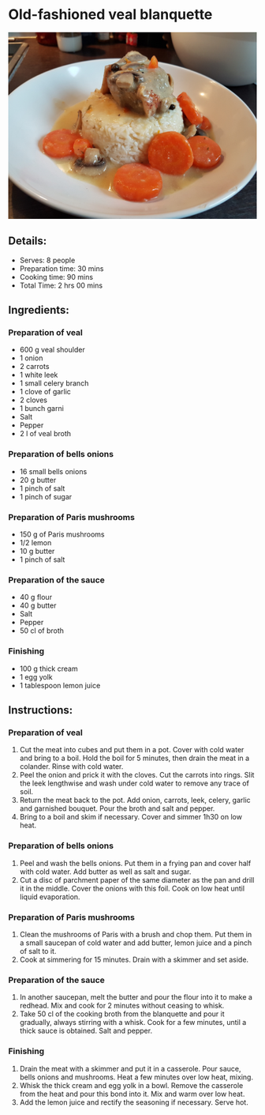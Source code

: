 # Old-fashioned veal blanquette

![Old-fashioned veal blanquette](https://github.com/anamorph/recettes/blob/master/photos/fr-plat-blanquette_de_veau_a_l_ancienne-01.jpg?raw=true)

## Details:
* Serves: 8 people
* Preparation time: 30 mins
* Cooking time: 90 mins
* Total Time: 2 hrs 00 mins

## Ingredients:
### Preparation of veal
* 600 g veal shoulder
* 1 onion
* 2 carrots
* 1 white leek
* 1 small celery branch
* 1 clove of garlic
* 2 cloves
* 1 bunch garni
* Salt
* Pepper
* 2 l of veal broth

### Preparation of bells onions
* 16 small bells onions
* 20 g butter
* 1 pinch of salt
* 1 pinch of sugar

### Preparation of Paris mushrooms
* 150 g of Paris mushrooms
* 1/2 lemon
* 10 g butter
* 1 pinch of salt

### Preparation of the sauce
* 40 g flour
* 40 g butter
* Salt
* Pepper
* 50 cl of broth

### Finishing
* 100 g thick cream
* 1 egg yolk
* 1 tablespoon lemon juice

## Instructions:
### Preparation of veal
 1. Cut the meat into cubes and put them in a pot. Cover with cold water and bring to a boil. Hold the boil for 5 minutes, then drain the meat in a colander. Rinse with cold water.
 1. Peel the onion and prick it with the cloves. Cut the carrots into rings. Slit the leek lengthwise and wash under cold water to remove any trace of soil.
 1. Return the meat back to the pot. Add onion, carrots, leek, celery, garlic and garnished bouquet. Pour the broth and salt and pepper.
 1. Bring to a boil and skim if necessary. Cover and simmer 1h30 on low heat.

### Preparation of bells onions
 1. Peel and wash the bells onions. Put them in a frying pan and cover half with cold water. Add butter as well as salt and sugar.
 1. Cut a disc of parchment paper of the same diameter as the pan and drill it in the middle. Cover the onions with this foil. Cook on low heat until liquid evaporation.

### Preparation of Paris mushrooms
 1. Clean the mushrooms of Paris with a brush and chop them. Put them in a small saucepan of cold water and add butter, lemon juice and a pinch of salt to it.
 1. Cook at simmering for 15 minutes. Drain with a skimmer and set aside.

### Preparation of the sauce
 1. In another saucepan, melt the butter and pour the flour into it to make a redhead. Mix and cook for 2 minutes without ceasing to whisk.
 1. Take 50 cl of the cooking broth from the blanquette and pour it gradually, always stirring with a whisk. Cook for a few minutes, until a thick sauce is obtained. Salt and pepper.

### Finishing

 1. Drain the meat with a skimmer and put it in a casserole. Pour sauce, bells onions and mushrooms. Heat a few minutes over low heat, mixing.
 1. Whisk the thick cream and egg yolk in a bowl. Remove the casserole from the heat and pour this bond into it. Mix and warm over low heat.
 1. Add the lemon juice and rectify the seasoning if necessary. Serve hot.
